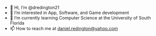 - 👋 Hi, I’m @dredington21
- 👀 I’m interested in App, Software, and Game development
- 🌱 I’m currently learning Computer Science at the University of South Florida
- 📫 How to reach me at daniel.redington@yahoo.com

<!---
LinkedIn: https://www.linkedin.com/in/daniel-redington-5ab649225/ 
--->
